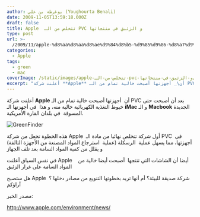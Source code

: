 ```yaml
---
author: يوغرطة بن علي (Youghourta Benali)
date: 2009-11-05T13:59:18.000Z
draft: false
title: Apple  تتخلص من الـ PVC و الزئبق في منتجاتها
type: post
url: >-
  /2009/11/apple-%d8%aa%d8%aa%d8%ae%d9%84%d8%b5-%d9%85%d9%86-%d8%a7%d9%84%d9%80-pvc-%d9%88-%d8%a7%d9%84%d8%b2%d8%a6%d8%a8%d9%82-%d9%81%d9%8a-%d9%85%d9%86%d8%aa%d8%ac%d8%a7%d8%aa%d9%87%d8%a7/
categories:
  - Apple
tags:
  - green
  - mac
coverImage: /static/images/apple-تتخلص-من-الـ-pvc-و-الزئبق-في-منتجاتها/GreenFinder.jpg
excerpt: "أعلنت شركة **Apple** أن\_ أجهزتها أصبحت خالية تمام من الـ PVC بعد أن أصبحت حتى خيوط التغذية الكهربائية خالية منه، و هذا\_ في أجهزتها الـ **iMac** و الـ **Macbook** الجديدة المسوقة \_في بلدان القارة الأمريكية.\n\n![GreenFinder](/static/images/apple-تتخلص-من-الـ-pvc-و-الزئبق-في-منتجاتها/GreenFinder.jpg)\n\nهذه الخطوة تجعل من شركة Apple\_"
---
```

أعلنت شركة **Apple** أن  أجهزتها أصبحت خالية تمام من الـ PVC بعد أن أصبحت حتى خيوط التغذية الكهربائية خالية منه، و هذا  في أجهزتها الـ **iMac** و الـ **Macbook** الجديدة المسوقة  في بلدان القارة الأمريكية.

![GreenFinder](/static/images/apple-تتخلص-من-الـ-pvc-و-الزئبق-في-منتجاتها/GreenFinder.jpg)

هذه الخطوة تجعل من شركة Apple  أول شركة تتخلص نهائيا من مادة الـ PVC  في أجهزتها، مما يسهل عملية  الرسكلة (عملية  استرجاع المواد المصنعة من الأجهزة التالفة) و يقلل من كمية المواد السامة بعد تلف الجهاز

في نفس السياق أعلنت Apple   أيضا أن الشاشات التي تنتجها  أصبحت أيضا خالية من  المواد السامة على غرار الزئبق

هل ستصبح Apple  شركة صديقة للبيئة؟ أم أنها تريد بخطوتها التنويع من مصادر دخلها ؟ آراؤكم

مصدر الخبر:

<http://www.apple.com/environment/news/>
